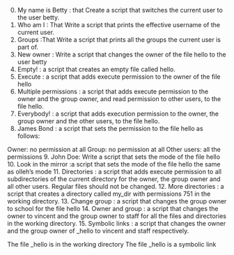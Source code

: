 0. My name is Betty : that Create a script that switches the current user to the user betty.
1. Who am I : That Write a script that prints the effective username of the current user.
2. Groups :That Write a script that prints all the groups the current user is part of.
3. New owner : Write a script that changes the owner of the file hello to the user betty
4. Empty! : a script that creates an empty file called hello.
5. Execute : a script that adds execute permission to the owner of the file hello
6. Multiple permissions : a script that adds execute permission to the owner and the group owner, and read permission to other users, to the file hello.
7. Everybody! : a script that adds execution permission to the owner, the group owner and the other users, to the file hello.
8. James Bond : a script that sets the permission to the file hello as follows:

Owner: no permission at all
Group: no permission at all
Other users: all the permissions
9. John Doe: Write a script that sets the mode of the file hello
10. Look in the mirror :a script that sets the mode of the file hello the same as olleh’s mode
11. Directories : a script that adds execute permission to all subdirectories of the current directory for the owner, the group owner and all other users. Regular files should not be changed.
12. More directories : a script that creates a directory called my_dir with permissions 751 in the working directory.
13. Change group : a script that changes the group owner to school for the file hello
14. Owner and group : a script that changes the owner to vincent and the group owner to staff for all the files and directories in the working directory.
15. Symbolic links : a script that changes the owner and the group owner of _hello to vincent and staff respectively.

The file _hello is in the working directory
The file _hello is a symbolic link


